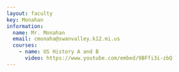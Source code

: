 ```yaml
---
layout: faculty
key: Monahan
information:
  name: Mr. Monahan
  email: cmonaha@swanvalley.k12.mi.us
  courses:
    - name: US History A and B
      video: https://www.youtube.com/embed/9BFfi3i-zbQ
---
```

